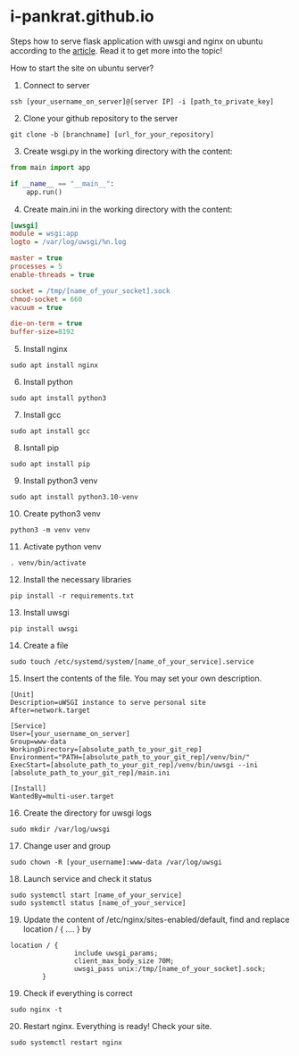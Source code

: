 # i-pankrat.github.io

Steps how to serve flask application with uwsgi and nginx on ubuntu according to the [article](https://www.digitalocean.com/community/tutorials/how-to-serve-flask-applications-with-uwsgi-and-nginx-on-ubuntu-20-04). Read it to get more into the topic!

How to start the site on ubuntu server?

1. Connect to server

``` shell
ssh [your_username_on_server]@[server IP] -i [path_to_private_key]
```
2. Clone your github repository to the server

``` git
git clone -b [branchname] [url_for_your_repository]
```

3. Create wsgi.py in the working directory with the content:

```python
from main import app

if __name__ == "__main__":
    app.run()
```
4. Create main.ini in the working directory with the content:

``` ini
[uwsgi]
module = wsgi:app
logto = /var/log/uwsgi/%n.log

master = true
processes = 5
enable-threads = true

socket = /tmp/[name_of_your_socket].sock
chmod-socket = 660
vacuum = true

die-on-term = true
buffer-size=8192
```

5. Install nginx

``` shell
sudo apt install nginx
```

6. Install python
``` shell
sudo apt install python3
```
7. Install gcc

``` shell
sudo apt install gcc
```
8. Isntall pip

``` shell
sudo apt install pip
```

9. Install python3 venv

``` shell
sudo apt install python3.10-venv
```
10. Create python3 venv

``` shell
python3 -m venv venv
```
11. Activate python venv

``` shell
. venv/bin/activate
```
12. Install the necessary libraries

``` shell
pip install -r requirements.txt
```
13. Install uwsgi

``` shell
pip install uwsgi
```

14. Create a file

``` shell
sudo touch /etc/systemd/system/[name_of_your_service].service
```
15.  Insert the contents of the file. You may set your own description.

``` service
[Unit]
Description=uWSGI instance to serve personal site
After=network.target

[Service]
User=[your_username_on_server]
Group=www-data
WorkingDirectory=[absolute_path_to_your_git_rep]
Environment="PATH=[absolute_path_to_your_git_rep]/venv/bin/"
ExecStart=[absolute_path_to_your_git_rep]/venv/bin/uwsgi --ini [absolute_path_to_your_git_rep]/main.ini

[Install]
WantedBy=multi-user.target
```

16. Create the directory for uwsgi logs

``` shell
sudo mkdir /var/log/uwsgi
```
17. Change user and group

``` shell
sudo chown -R [your_username]:www-data /var/log/uwsgi
```

18. Launch service and check it status

``` shell
sudo systemctl start [name_of_your_service]
sudo systemctl status [name_of_your_service]
```

19. Update the content of /etc/nginx/sites-enabled/default, find and replace location / { .... } by

``` shell
location / {
                include uwsgi_params;
                client_max_body_size 70M;
                uwsgi_pass unix:/tmp/[name_of_your_socket].sock;
        }
```

19. Check if everything is correct

``` shell
sudo nginx -t
```

20.  Restart nginx. Everything is ready! Check your site.

``` shell
sudo systemctl restart nginx
``` 